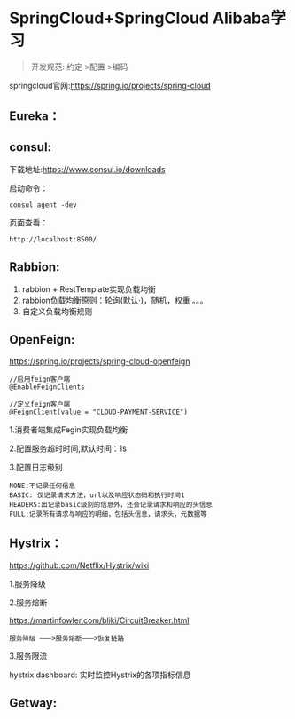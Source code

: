# SpringCloud+SpringCloud Alibaba学习
> 开发规范: 约定 >配置  >编码

springcloud官网:https://spring.io/projects/spring-cloud

## Eureka：



## consul:

下载地址:https://www.consul.io/downloads

启动命令：

```
consul agent -dev
```

页面查看：

```
http://localhost:8500/
```

## Rabbion:

1. rabbion + RestTemplate实现负载均衡
2. rabbion负载均衡原则：轮询(默认·)，随机，权重 。。。
3. 自定义负载均衡规则

## OpenFeign: 

https://spring.io/projects/spring-cloud-openfeign

```
//启用feign客户端
@EnableFeignClients

//定义feign客户端
@FeignClient(value = "CLOUD-PAYMENT-SERVICE")
```

1.消费者端集成Fegin实现负载均衡

2.配置服务超时时间,默认时间：1s

3.配置日志级别 

```
NONE:不记录任何信息
BASIC: 仅记录请求方法，url以及响应状态码和执行时间1
HEADERS:出记录basic级别的信息外，还会记录请求和响应的头信息
FULL:记录所有请求与响应的明细，包括头信息，请求头，元数据等
```

## Hystrix：

https://github.com/Netflix/Hystrix/wiki

1.服务降级

2.服务熔断

https://martinfowler.com/bliki/CircuitBreaker.html

`服务降级 ———>服务熔断———>恢复链路`

3.服务限流

hystrix dashboard:  实时监控Hystrix的各项指标信息

## Getway:

